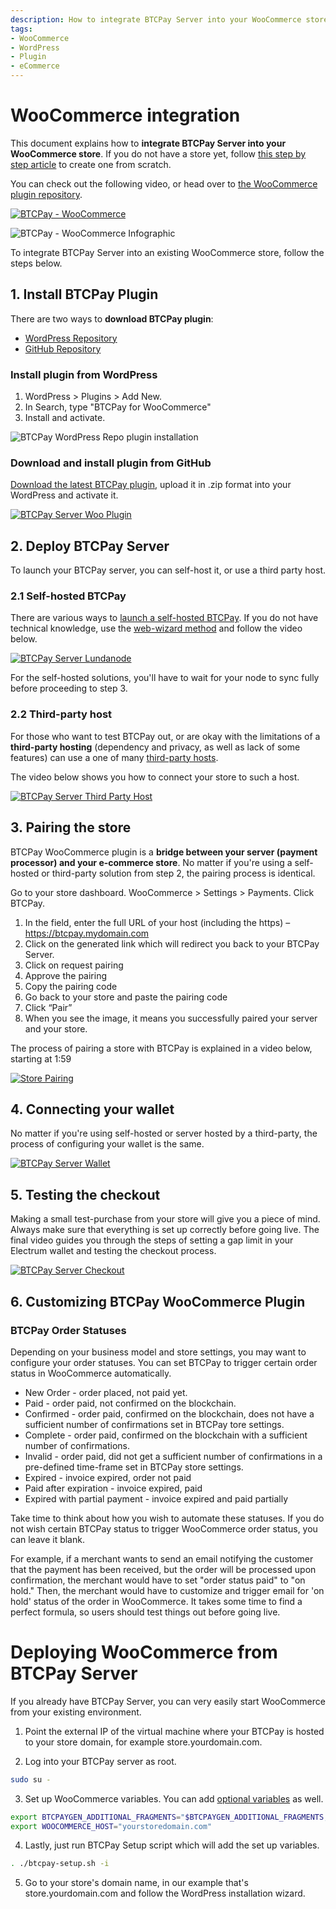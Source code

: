 ```yaml
---
description: How to integrate BTCPay Server into your WooCommerce store.
tags:
- WooCommerce
- WordPress
- Plugin
- eCommerce
---
```

# WooCommerce integration

This document explains how to **integrate BTCPay Server into your WooCommerce store**.
If you do not have a store yet, follow [this step by step article](https://bitcoinshirt.co/how-to-create-store-accept-bitcoin/) to create one from scratch.

You can check out the following video, or head over to [the WooCommerce plugin repository](https://github.com/btcpayserver/woocommerce-plugin).

[![BTCPay - WooCommerce](https://img.youtube.com/vi/tTH3nLoyTcw/mqdefault.jpg)](https://www.youtube.com/watch?v=tTH3nLoyTcw "BTCPay - WooCommerce")

![BTCPay - WooCommerce Infographic](./img/infographics/BTCPayInfographic.png "BTCPay - WooCommerce Infographic")

To integrate BTCPay Server into an existing WooCommerce store, follow the steps below.

## 1. Install BTCPay Plugin

There are two ways to **download BTCPay plugin**:

- [WordPress Repository](https://wordpress.org/plugins/btcpay-for-woocommerce/)
- [GitHub Repository](https://github.com/btcpayserver/woocommerce-plugin/releases)

### Install plugin from WordPress

1. WordPress > Plugins > Add New.
2. In Search, type "BTCPay for WooCommerce"
3. Install and activate.

![BTCPay WordPress Repo plugin installation](./img/BTCPay-WooCommerce-WP-Repo-Install.png)

### Download and install plugin from GitHub

[Download the latest BTCPay plugin](https://github.com/btcpayserver/woocommerce-plugin/releases), upload it in .zip format into your WordPress and activate it.

[![BTCPay Server Woo Plugin](https://img.youtube.com/vi/6QcTWHRKZag/mqdefault.jpg)](https://www.youtube.com/watch?v=6QcTWHRKZag "BTCPay Server - Woo Plugin")

## 2. Deploy BTCPay Server

To launch your BTCPay server, you can self-host it, or use a third party host.

### 2.1 Self-hosted BTCPay

There are various ways to [launch a self-hosted BTCPay](./Deployment.md).
If you do not have technical knowledge, use the [web-wizard method](https://launchbtcpay.lunanode.com) and follow the video below.

[![BTCPay Server Lundanode](https://img.youtube.com/vi/NjslXYvp8bk/mqdefault.jpg)](https://www.youtube.com/watch?v=NjslXYvp8bk "BTCPay Server - LunaNode")

For the self-hosted solutions, you'll have to wait for your node to sync fully before proceeding to step 3.

### 2.2 Third-party host

For those who want to test BTCPay out, or are okay with the limitations of a **third-party hosting** (dependency and privacy, as well as lack of some features) can use a one of many [third-party hosts](./ThirdPartyHosting.md).

The video below shows you how to connect your store to such a host.

[![BTCPay Server Third Party Host](https://img.youtube.com/vi/IT2K8It3S3o/mqdefault.jpg)](https://www.youtube.com/watch?v=IT2K8It3S3o "BTCPay Server - Third Party Host")

## 3. Pairing the store

BTCPay WooCommerce plugin is a **bridge between your server (payment processor) and your e-commerce store**.
No matter if you're using a self-hosted or third-party solution from step 2, the pairing process is identical.

Go to your store dashboard.
WooCommerce > Settings > Payments.
Click BTCPay.

1. In the field, enter the full URL of your host (including the https) – https://btcpay.mydomain.com
2. Click on the generated link which will redirect you back to your BTCPay Server.
3. Click on request pairing
4. Approve the pairing
5. Copy the pairing code
6. Go back to your store and paste the pairing code
7. Click “Pair”
8. When you see the image, it means you successfully paired your server and your store.

The process of pairing a store with BTCPay is explained in a video below, starting at 1:59

[![Store Pairing](https://img.youtube.com/vi/IT2K8It3S3o/mqdefault.jpg)](https://youtube.com/watch?v=IT2K8It3S3o?t=119 "BTCPay Server - Pairing your Store")

## 4. Connecting your wallet

No matter if you're using self-hosted or server hosted by a third-party, the process of configuring your wallet is the same.

[![BTCPay Server Wallet](https://img.youtube.com/vi/xX6LyQej0NQ/mqdefault.jpg)](https://www.youtube.com/watch?v=xX6LyQej0NQ "BTCPay Server - Wallet")

## 5. Testing the checkout

Making a small test-purchase from your store will give you a piece of mind.
Always make sure that everything is set up correctly before going live.
The final video guides you through the steps of setting a gap limit in your Electrum wallet and testing the checkout process.

[![BTCPay Server Checkout](https://img.youtube.com/vi/Fi3pYpzGmmo/mqdefault.jpg)](https://www.youtube.com/watch?v=Fi3pYpzGmmo "BTCPay Server - Wallet")

## 6. Customizing BTCPay WooCommerce Plugin

### BTCPay Order Statuses

Depending on your business model and store settings, you may want to configure your order statuses.
You can set BTCPay to trigger certain order status in WooCommerce automatically.

- New Order - order placed, not paid yet.
- Paid - order paid, not confirmed on the blockchain.
- Confirmed - order paid, confirmed on the blockchain, does not have a sufficient number of confirmations set in BTCPay tore settings.
- Complete - order paid, confirmed on the blockchain with a sufficient number of confirmations.
- Invalid - order paid, did not get a sufficient number of confirmations in a pre-defined time-frame set in BTCPay store settings.
- Expired - invoice expired, order not paid
- Paid after expiration - invoice expired, paid
- Expired with partial payment - invoice expired and paid partially

Take time to think about how you wish to automate these statuses.
If you do not wish certain BTCPay status to trigger WooCommerce order status, you can leave it blank.

For example, if a merchant wants to send an email notifying the customer that the payment has been received, but the order will be processed upon confirmation, the merchant would have to set "order status paid" to "on hold."
Then, the merchant would have to customize and trigger email for 'on hold' status of the order in WooCommerce.
It takes some time to find a perfect formula, so users should test things out before going live.

# Deploying WooCommerce from BTCPay Server

If you already have BTCPay Server, you can very easily start WooCommerce from your existing environment.

1. Point the external IP of the virtual machine where your BTCPay is hosted to your store domain, for example store.yourdomain.com.

2. Log into your BTCPay server as root.

```bash
sudo su -
```

3. Set up WooCommerce variables. You can add [optional variables](https://github.com/btcpayserver/btcpayserver-docker/blob/master/docker-compose-generator/docker-fragments/opt-add-woocommerce.yml) as well.

```bash
export BTCPAYGEN_ADDITIONAL_FRAGMENTS="$BTCPAYGEN_ADDITIONAL_FRAGMENTS;opt-add-woocommerce"
export WOOCOMMERCE_HOST="yourstoredomain.com"
```

4. Lastly, just run BTCPay Setup script which will add the set up variables.

```bash
. ./btcpay-setup.sh -i
```

5. Go to your store's domain name, in our example that's store.yourdomain.com and follow the WordPress installation wizard.
